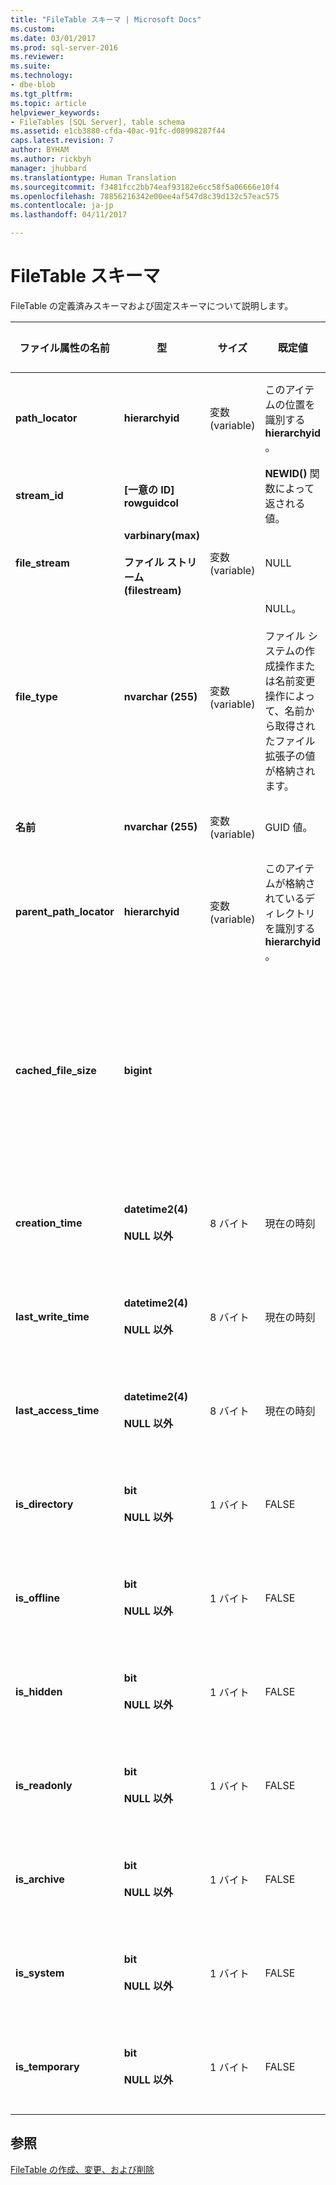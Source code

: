 ```yaml
---
title: "FileTable スキーマ | Microsoft Docs"
ms.custom: 
ms.date: 03/01/2017
ms.prod: sql-server-2016
ms.reviewer: 
ms.suite: 
ms.technology:
- dbe-blob
ms.tgt_pltfrm: 
ms.topic: article
helpviewer_keywords:
- FileTables [SQL Server], table schema
ms.assetid: e1cb3880-cfda-40ac-91fc-d08998287f44
caps.latest.revision: 7
author: BYHAM
ms.author: rickbyh
manager: jhubbard
ms.translationtype: Human Translation
ms.sourcegitcommit: f3481fcc2bb74eaf93182e6cc58f5a06666e10f4
ms.openlocfilehash: 78856216342e00ee4af547d8c39d132c57eac575
ms.contentlocale: ja-jp
ms.lasthandoff: 04/11/2017

---
```

# <a name="filetable-schema"></a>FileTable スキーマ
  FileTable の定義済みスキーマおよび固定スキーマについて説明します。  
  
|ファイル属性の名前|型|サイズ|既定値|説明|ファイル システムのアクセシビリティ|  
|-------------------------|----------|----------|-------------|-----------------|-------------------------------|  
|**path_locator**|**hierarchyid**|変数 (variable)|このアイテムの位置を識別する **hierarchyid** 。|階層 FileNamespace 内でのこのノードの位置。<br /><br /> テーブルの主キーです。|Windows パス値を設定することによって作成および変更できます。|  
|**stream_id**|**[一意の ID] rowguidcol**||**NEWID()** 関数によって返される値。|FILESTREAM データの一意の ID。|該当なし。|  
|**file_stream**|**varbinary(max)**<br /><br /> **ファイル ストリーム (filestream)**|変数 (variable)|NULL|FILESTREAM データが含まれています。|該当なし。|  
|**file_type**|**nvarchar (255)**|変数 (variable)|NULL。<br /><br /> ファイル システムの作成操作または名前変更操作によって、名前から取得されたファイル拡張子の値が格納されます。|ファイルの種類を表します。<br /><br /> この列は、フルテキスト インデックスの作成時に **TYPE 列** として使用できます。<br /><br /> **file_type** は、保存される計算列です。|自動的に計算されます。 設定することはできません。|  
|**名前**|**nvarchar (255)**|変数 (variable)|GUID 値。|ファイルまたはディレクトリの名前。|Windows API を使用して作成または変更できます。|  
|**parent_path_locator**|**hierarchyid**|変数 (variable)|このアイテムが格納されているディレクトリを識別する **hierarchyid** 。|格納されているディレクトリの **hierarchyid** 。<br /><br /> **parent_path_locator** は、保存される計算列です。|自動的に計算されます。 設定することはできません。|  
|**cached_file_size**|**bigint**|||FILESTREAM データのサイズ (バイト単位)。<br /><br /> **cached_file_size** は、保存される計算列です。|キャッシュされたファイル サイズは自動的に最新の状態に維持されますが、特殊な状況で同期がとれなくなる場合があります。 正確なサイズを計算するには、 **DATALENGTH()** 関数を使用します。|  
|**creation_time**|**datetime2(4)**<br /><br /> **NULL 以外**|8 バイト|現在の時刻|ファイルが作成された日付と時刻。|自動的に計算されます。 Windows API を使用して設定することもできます。|  
|**last_write_time**|**datetime2(4)**<br /><br /> **NULL 以外**|8 バイト|現在の時刻|ファイルが最後に更新された日付と時刻。|自動的に計算されます。 Windows API を使用して設定することもできます。|  
|**last_access_time**|**datetime2(4)**<br /><br /> **NULL 以外**|8 バイト|現在の時刻|ファイルが最後にアクセスされた日付と時刻。|自動的に計算されます。 Windows API を使用して設定することもできます。|  
|**is_directory**|**bit**<br /><br /> **NULL 以外**|1 バイト|FALSE|行がディレクトリを表しているかどうかを示します。 この値は自動的に計算され、設定することはできません。|自動的に計算されます。 設定することはできません。|  
|**is_offline**|**bit**<br /><br /> **NULL 以外**|1 バイト|FALSE|オフライン ファイル属性。|自動的に計算されます。 Windows API を使用して設定することもできます。|  
|**is_hidden**|**bit**<br /><br /> **NULL 以外**|1 バイト|FALSE|隠しファイル属性。|自動的に計算されます。 Windows API を使用して設定することもできます。|  
|**is_readonly**|**bit**<br /><br /> **NULL 以外**|1 バイト|FALSE|読み取り専用ファイル属性。|自動的に計算されます。 Windows API を使用して設定することもできます。|  
|**is_archive**|**bit**<br /><br /> **NULL 以外**|1 バイト|FALSE|アーカイブ属性。|自動的に計算されます。 Windows API を使用して設定することもできます。|  
|**is_system**|**bit**<br /><br /> **NULL 以外**|1 バイト|FALSE|システム ファイル属性。|自動的に計算されます。 Windows API を使用して設定することもできます。|  
|**is_temporary**|**bit**<br /><br /> **NULL 以外**|1 バイト|FALSE|一時ファイル属性。|自動的に計算されます。 Windows API を使用して設定することもできます。|  
  
## <a name="see-also"></a>参照  
 [FileTable の作成、変更、および削除](../../relational-databases/blob/create-alter-and-drop-filetables.md)  
  
  
